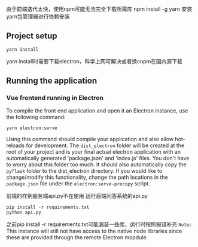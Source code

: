 ##
由于前端迭代太快，使用npm可能无法完全下载所需库
npm install -g yarn
安装yarn包管理器进行依赖安装
## Project setup

```shell
yarn install
```
yarn install时需要下载electron，科学上网可解决或者换cnpm在国内源下载
## Running the application

### Vue frontend running in Electron

To compile the front end application and open it an Electron instance, use the following command:

```shell
yarn electron:serve
```

Using this command should compile your application and also allow hot-reloads for development. The `dist_electron` folder will be created at the root of your project and is your final actual electron application with an automatically generated 'package.json' and 'index.js' files. You don't have to worry about this folder too much. It should also automatically copy the `pyflask` folder to the dist_electron directory. If you would like to change/modify this functionality, change the path locations in the `package.json` file under the `electron:serve-precopy` script.

前端的样例服务端api.py不在使用
运行后端问答系统的api.py

```shell
pip install -r requirements.txt
python api.py
```
之前pip install -r requirements.txt可能漏装一些库，运行时按照报错补充
`Note:` This instance will still not have access to the native node libraries since these are provided through the remote Electron mopdule.

